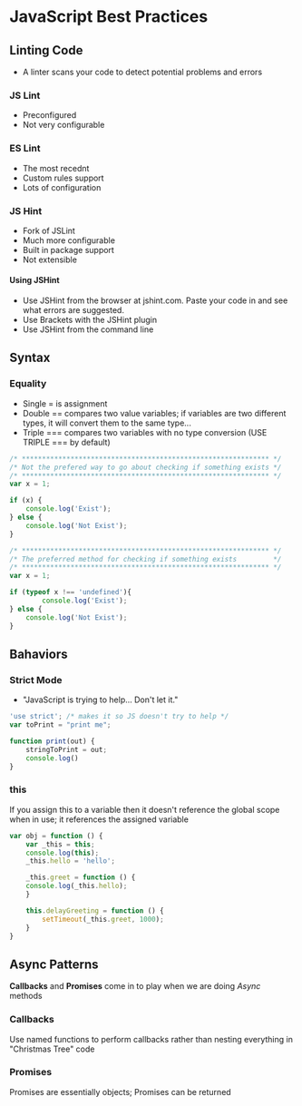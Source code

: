 # JavaScript Best Practices

## Linting Code

- A linter scans your code to detect potential problems and errors

### JS Lint

- Preconfigured
- Not very configurable

### ES Lint

- The most recednt
- Custom rules support
- Lots of configuration

### JS Hint

- Fork of JSLint
- Much more configurable
- Built in package support
- Not extensible

#### Using JSHint

- Use JSHint from the browser at jshint.com.  Paste your code in and see what errors are suggested.
- Use Brackets with the JSHint plugin
- Use JSHint from the command line

## Syntax

### Equality

- Single = is assignment
- Double == compares two value variables; if variables are two different types, it will convert them to the same type...
- Triple === compares two variables with no type conversion (USE TRIPLE === by default)

```JavaScript
/* ************************************************************* */
/* Not the prefered way to go about checking if something exists */
/* ************************************************************* */
var x = 1;

if (x) {
    console.log('Exist');
} else {
    console.log('Not Exist');
}

/* ************************************************************* */
/* The preferred method for checking if something exists         */
/* ************************************************************* */
var x = 1;

if (typeof x !== 'undefined'){
        console.log('Exist');
} else {
    console.log('Not Exist');
}
```

## Bahaviors

### Strict Mode

- "JavaScript is trying to help... Don't let it." 

```javascript
'use strict'; /* makes it so JS doesn't try to help */
var toPrint = "print me";

function print(out) {
    stringToPrint = out;
    console.log()
}
```

### this

If you assign this to a variable then it doesn't reference the global scope when in use; it references the assigned variable

```javascript
var obj = function () {
    var _this = this;
    console.log(this);
    _this.hello = 'hello';

    _this.greet = function () {
    console.log(_this.hello);
    }   

    this.delayGreeting = function () {
        setTimeout(_this.greet, 1000);
    }
}
```

## Async Patterns

**Callbacks** and **Promises** come in to play when we are doing _Async_ methods

### Callbacks

Use named functions to perform callbacks rather than nesting everything in "Christmas Tree" code

### Promises

Promises are essentially objects; Promises can be returned